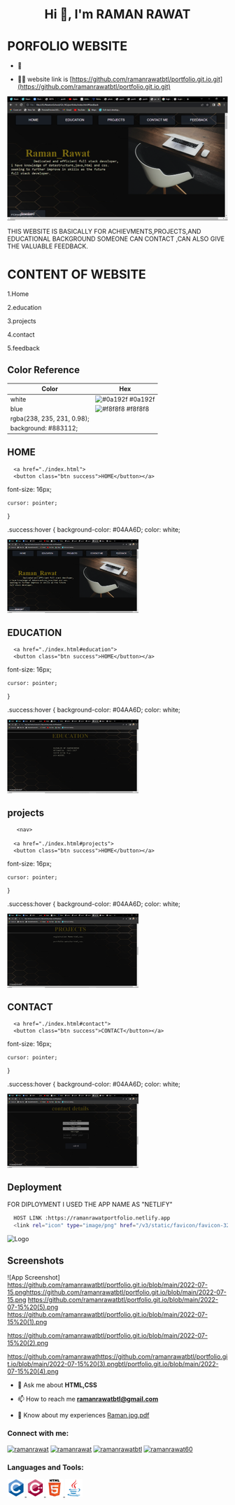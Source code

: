 
<h1 align="center">Hi 👋, I'm RAMAN RAWAT</h1>

# PORFOLIO WEBSITE

- 🌱 

- 👨‍💻 website link is [https://github.com/ramanrawatbtl/portfolio.git.io.git](https://github.com/ramanrawatbtl/portfolio.git.io.git)
<img src="https://github.com/ramanrawatbtl/portfolio.git.io/blob/main/2022-07-15.png">

THIS WEBSITE IS BASICALLY FOR ACHIEVMENTS,PROJECTS,AND EDUCATIONAL BACKGROUND SOMEONE CAN CONTACT ,CAN ALSO GIVE THE VALUABLE FEEDBACK.
# CONTENT OF WEBSITE
1.Home
          
2.education
          
3.projects
          
4.contact
          
5.feedback

## Color Reference

| Color             | Hex                                                                |
| ----------------- | ------------------------------------------------------------------ |
| white | ![#0a192f](https://via.w3school.com/10/0a192f?text=+) #0a192f |
| blue | ![#f8f8f8](https://via.w3school.com/10/f8f8f8?text=+) #f8f8f8 |
| rgba(238, 235, 231, 0.98);
| background: #883112;

## HOME 
 <nav>
    
      <a href="./index.html">
      <button class="btn success">HOME</button></a>
  </nav>
 font-size: 16px;
 
    cursor: pointer;
    
  }
  
  .success:hover {
    background-color: #04AA6D;
    color: white;
    
   <img src="https://github.com/ramanrawatbtl/portfolio.git.io/blob/main/2022-07-15.png" width="300px">
   
 ## EDUCATION
 
  <nav>
    
      <a href="./index.html#education">
      <button class="btn success">HOME</button></a>
  </nav>
 font-size: 16px;
 
    cursor: pointer;
    
  }
  
  .success:hover {
    background-color: #04AA6D;
    color: white;
    
   <img src="https://github.com/ramanrawatbtl/portfolio.git.io/blob/main/2022-07-15%20(1).png" width="300px">
   
 ## projects
       <nav>
    
      <a href="./index.html#projects">
      <button class="btn success">HOME</button></a>
  </nav>
 font-size: 16px;
 
    cursor: pointer;
    
  }
  
  .success:hover {
    background-color: #04AA6D;
    color: white;
    
   <img src="https://github.com/ramanrawatbtl/portfolio.git.io/blob/main/2022-07-15%20(2).png" width="300px">
   
  ## CONTACT 
  <nav>
    
      <a href="./index.html#contact">
      <button class="btn success">CONTACT</button></a>
  </nav>
 font-size: 16px;
 
    cursor: pointer;
    
  }
  
  .success:hover {
    background-color: #04AA6D;
    color: white;
    
   <img src="https://github.com/ramanrawatbtl/portfolio.git.io/blob/main/2022-07-15%20(3).png" width="300px">  
    
## Deployment

FOR DIPLOYMENT I USED THE APP NAME AS "NETLIFY"


```bash
  HOST LINK :https://ramanrawatportfolio.netlify.app
  <link rel="icon" type="image/png" href="/v3/static/favicon/favicon-32x32.png" sizes="32x32">

```


![Logo](https://dev-to-uploads.s3.amazonaws.com/uploads/articles/th5xamgrr6se0x5ro4g6.png)


## Screenshots

![App Screenshot]
https://github.com/ramanrawatbtl/portfolio.git.io/blob/main/2022-07-15.pnghttps://github.com/ramanrawatbtl/portfolio.git.io/blob/main/2022-07-15.png
https://github.com/ramanrawatbtl/portfolio.git.io/blob/main/2022-07-15%20(5).png
https://github.com/ramanrawatbtl/portfolio.git.io/blob/main/2022-07-15%20(1).png

https://github.com/ramanrawatbtl/portfolio.git.io/blob/main/2022-07-15%20(2).png

https://github.com/ramanrawathttps://github.com/ramanrawatbtl/portfolio.git.io/blob/main/2022-07-15%20(3).pngbtl/portfolio.git.io/blob/main/2022-07-15%20(4).png



- 💬 Ask me about **HTML,CSS**

- 📫 How to reach me **ramanrawatbtl@gmail.com**

- 📄 Know about my experiences [Raman.jpg.pdf](Raman.jpg.pdf)

<h3 align="left">Connect with me:</h3>
<p align="left">
<a href="https://twitter.com/ramanrawat" target="blank"><img align="center" src="https://raw.githubusercontent.com/rahuldkjain/github-profile-readme-generator/master/src/images/icons/Social/twitter.svg" alt="ramanrawat" height="30" width="40" /></a>
<a href="https://linkedin.com/in/ramanrawat" target="blank"><img align="center" src="https://raw.githubusercontent.com/rahuldkjain/github-profile-readme-generator/master/src/images/icons/Social/linked-in-alt.svg" alt="ramanrawat" height="30" width="40" /></a>
<a href="https://fb.com/ramanrawatbtl" target="blank"><img align="center" src="https://raw.githubusercontent.com/rahuldkjain/github-profile-readme-generator/master/src/images/icons/Social/facebook.svg" alt="ramanrawatbtl" height="30" width="40" /></a>
<a href="https://instagram.com/ramanrawat60" target="blank"><img align="center" src="https://raw.githubusercontent.com/rahuldkjain/github-profile-readme-generator/master/src/images/icons/Social/instagram.svg" alt="ramanrawat60" height="30" width="40" /></a>
</p>

<h3 align="left">Languages and Tools:</h3>
<p align="left"> <a href="https://www.cprogramming.com/" target="_blank" rel="noreferrer"> <img src="https://raw.githubusercontent.com/devicons/devicon/master/icons/c/c-original.svg" alt="c" width="40" height="40"/> </a> <a href="https://www.w3schools.com/cpp/" target="_blank" rel="noreferrer"> <img src="https://raw.githubusercontent.com/devicons/devicon/master/icons/cplusplus/cplusplus-original.svg" alt="cplusplus" width="40" height="40"/> </a> <a href="https://www.w3.org/html/" target="_blank" rel="noreferrer"> <img src="https://raw.githubusercontent.com/devicons/devicon/master/icons/html5/html5-original-wordmark.svg" alt="html5" width="40" height="40"/> </a> <a href="https://www.java.com" target="_blank" rel="noreferrer"> <img src="https://raw.githubusercontent.com/devicons/devicon/master/icons/java/java-original.svg" alt="java" width="40" height="40"/> </a> </p>

